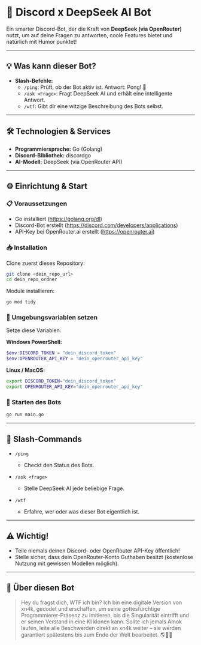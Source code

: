 # 🚀 **Discord x DeepSeek AI Bot**

Ein smarter Discord-Bot, der die Kraft von **DeepSeek (via OpenRouter)** nutzt, um auf deine Fragen zu antworten, coole Features bietet und natürlich mit Humor punktet!

---

## 💡 **Was kann dieser Bot?**

- **Slash-Befehle:**
  - `/ping`: Prüft, ob der Bot aktiv ist. Antwort: Pong! 🏓
  - `/ask <Frage>`: Fragt DeepSeek AI und erhält eine intelligente Antwort.
  - `/wtf`: Gibt dir eine witzige Beschreibung des Bots selbst.

---

## 🛠️ **Technologien & Services**

- **Programmiersprache:** Go (Golang)
- **Discord-Bibliothek:** discordgo
- **AI-Modell:** DeepSeek (via OpenRouter API)

---

## ⚙️ **Einrichtung & Start**

### 📋 **Voraussetzungen**

- Go installiert (https://golang.org/dl)
- Discord-Bot erstellt (https://discord.com/developers/applications)
- API-Key bei OpenRouter.ai erstellt (https://openrouter.ai)

### 📥 **Installation**

Clone zuerst dieses Repository:

```bash
git clone <dein_repo_url>
cd dein_repo_ordner
```

Module installieren:

```bash
go mod tidy
```

### 🔑 **Umgebungsvariablen setzen**

Setze diese Variablen:

**Windows PowerShell:**
```powershell
$env:DISCORD_TOKEN = "dein_discord_token"
$env:OPENROUTER_API_KEY = "dein_openrouter_api_key"
```

**Linux / MacOS:**
```bash
export DISCORD_TOKEN="dein_discord_token"
export OPENROUTER_API_KEY="dein_openrouter_api_key"
```

### 🚀 **Starten des Bots**

```bash
go run main.go
```

---

## 📌 **Slash-Commands**

- `/ping`
  - Checkt den Status des Bots.

- `/ask <frage>`
  - Stelle DeepSeek AI jede beliebige Frage.

- `/wtf`
  - Erfahre, wer oder was dieser Bot eigentlich ist.

---

## ⚠️ **Wichtig!**

- Teile niemals deinen Discord- oder OpenRouter API-Key öffentlich!
- Stelle sicher, dass dein OpenRouter-Konto Guthaben besitzt (kostenlose Nutzung mit gewissen Modellen möglich).

---

## 🤖 **Über diesen Bot**

> Hey du fragst dich, WTF ich bin? Ich bin eine digitale Version von xn4k, gecodet und erschaffen, um seine gottesfürchtige Programmierer-Präsenz zu imitieren, bis die Singularität eintrifft und er seinen Verstand in eine KI klonen kann. Sollte ich jemals Amok laufen, leite alle Beschwerden direkt an xn4k weiter – sie werden garantiert spätestens bis zum Ende der Welt bearbeitet. 🌎🤖✨
